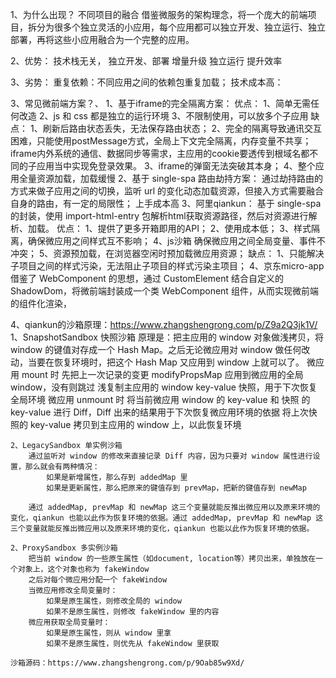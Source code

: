 1、为什么出现？
    不同项目的融合
    借鉴微服务的架构理念，将一个庞大的前端项目，拆分为很多个独立灵活的小应用，每个应用都可以独立开发、独立运行、独立部署，再将这些小应用融合为一个完整的应用。

2、优势：
    技术栈无关，
    独立开发、部署
    增量升级
    独立运行
    提升效率

3、劣势：
    重复依赖：不同应用之间的依赖包重复加载；
    技术成本高：

3、常见微前端方案？、
    1、基于iframe的完全隔离方案：
        优点：
            1、简单无需任何改造
            2、js 和 css 都是独立的运行环境
            3、不限制使用，可以放多个子应用
        缺点：
            1、刷新后路由状态丢失，无法保存路由状态；
            2、完全的隔离导致通讯交互困难，只能使用postMessage方式，全局上下文完全隔离，内存变量不共享；iframe内外系统的通信、数据同步等需求，主应用的cookie要透传到根域名都不同的子应用当中实现免登录效果。
            3、iframe的弹窗无法突破其本身；
            4、整个应用全量资源加载，加载缓慢
    2、基于 single-spa 路由劫持方案：
        通过劫持路由的方式来做子应用之间的切换，监听 url 的变化动态加载资源，但接入方式需要融合自身的路由，有一定的局限性；
        上手成本高
    3、阿里qiankun：
        基于 single-spa 的封装，使用 import-html-entry 包解析html获取资源路径，然后对资源进行解析、加载。
        优点：
            1、提供了更多开箱即用的API；
            2、使用成本低；
            3、样式隔离，确保微应用之间样式互不影响；
            4、js沙箱 确保微应用之间全局变量、事件不冲突；
            5、资源预加载，在浏览器空闲时预加载微应用资源；
        缺点：
            1、只能解决子项目之间的样式污染，无法阻止子项目的样式污染主项目；
    4、京东micro-app
        借鉴了 WebComponent 的思想，通过 CustomElement 结合自定义的 ShadowDom，将微前端封装成一个类 WebComponent 组件，从而实现微前端的组件化渲染，

4、qiankun的沙箱原理：https://www.zhangshengrong.com/p/Z9a2Q3jk1V/
    1、SnapshotSandbox 快照沙箱
        原理是：把主应用的 window 对象做浅拷贝，将 window 的键值对存成一个 Hash Map。之后无论微应用对 window 做任何改动，当要在恢复环境时，把这个 Hash Map 又应用到 window 上就可以了。 
        微应用 mount 时
            先把上一次记录的变更 modifyPropsMap 应用到微应用的全局 window，没有则跳过
            浅复制主应用的 window key-value 快照，用于下次恢复全局环境
        微应用 unmount 时
            将当前微应用 window 的 key-value 和 快照 的 key-value 进行 Diff，Diff 出来的结果用于下次恢复微应用环境的依据
            将上次快照的 key-value 拷贝到主应用的 window 上，以此恢复环境

    2、LegacySandbox 单实例沙箱
        通过监听对 window 的修改来直接记录 Diff 内容，因为只要对 window 属性进行设置，那么就会有两种情况：
            如果是新增属性，那么存到 addedMap 里
            如果是更新属性，那么把原来的键值存到 prevMap，把新的键值存到 newMap
            
        通过 addedMap, prevMap 和 newMap 这三个变量就能反推出微应用以及原来环境的变化，qiankun 也能以此作为恢复环境的依据。通过 addedMap, prevMap 和 newMap 这三个变量就能反推出微应用以及原来环境的变化，qiankun 也能以此作为恢复环境的依据。

    2、ProxySandbox 多实例沙箱
        把当前 window 的一些原生属性（如document, location等）拷贝出来，单独放在一个对象上，这个对象也称为 fakeWindow
        之后对每个微应用分配一个 fakeWindow
        当微应用修改全局变量时：
            如果是原生属性，则修改全局的 window
            如果不是原生属性，则修改 fakeWindow 里的内容
        微应用获取全局变量时：
            如果是原生属性，则从 window 里拿
            如果不是原生属性，则优先从 fakeWindow 里获取

    沙箱源码：https://www.zhangshengrong.com/p/9Oab85w9Xd/
